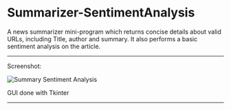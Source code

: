 # Summarizer-SentimentAnalysis
A news summarizer mini-program which returns concise details about valid URLs, including Title, author and summary.
It also performs a basic sentiment analysis on the article.

-------------------------------------------------------------

Screenshot:


![Summary Sentiment Analysis](https://user-images.githubusercontent.com/12728442/108805981-79100700-75c6-11eb-8397-7da107d97be8.png)


GUI done with Tkinter

-----------------------------------------------------------
